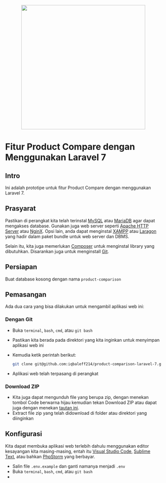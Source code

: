 <p align="center"><a href="https://laravel.com" target="_blank"><img src="https://raw.githubusercontent.com/laravel/art/master/logo-lockup/5%20SVG/2%20CMYK/1%20Full%20Color/laravel-logolockup-cmyk-red.svg" width="400"></a></p>

# Fitur Product Compare dengan Menggunakan Laravel 7
## Intro
Ini adalah prototipe untuk fitur Product Compare dengan menggunakan Laravel 7.

## Prasyarat
Pastikan di perangkat kita telah terinstal [MySQL](https://www.mysql.com/downloads/) atau [MariaDB](https://downloads.mariadb.org/) agar dapat mengakses database. Gunakan juga web server seperti [Apache HTTP Server](https://httpd.apache.org/download.cgi) atau [NginX](http://nginx.org/en/download.html).
Opsi lain, anda dapat menginstal [XAMPP](https://www.apachefriends.org/download.html) atau [Laragon](https://laragon.org/download/index.html) yang hadir dalam paket bundle untuk web server dan DBMS.

Selain itu, kita juga memerlukan [Composer](https://getcomposer.org/download/) untuk menginstal library yang dibutuhkan. Disarankan juga untuk menginstall [Git](https://git-scm.com/downloads).

## Persiapan
Buat database kosong dengan nama `product-comparison`

## Pemasangan

Ada dua cara yang bisa dilakukan untuk mengambil aplikasi web ini:

### Dengan Git
- Buka `terminal`, `bash`, `cmd`, atau `git bash`
- Pastikan kita berada pada direktori yang kita inginkan untuk menyimpan aplikasi web ini
- Kemudia ketik perintah berikut:

    ```bash
    git clone git@github.com:iqbaleff214/product-comparison-laravel-7.git
    ```
- Aplikasi web telah terpasang di perangkat

### Download ZIP
- Kita juga dapat mengunduh file yang berupa zip, dengan menekan tombol Code berwarna hijau kemudian tekan Download ZIP atau dapat juga dengan menekan [tautan ini](https://github.com/iqbaleff214/product-comparison-laravel-7/archive/main.zip).
- Extract file zip yang telah didownload di folder atau direktori yang diinginkan

## Konfigurasi
Kita dapat membuka aplikasi web terlebih dahulu menggunakan editor kesayangan kita masing-masing, entah itu [Visual Studio Code](https://code.visualstudio.com/download), [Sublime Text](https://www.sublimetext.com/3), atau bahkan [PhpStorm](https://www.jetbrains.com/phpstorm/download/) yang berbayar.
- Salin file `.env.example` dan ganti namanya menjadi `.env`
- Buka `terminal`, `bash`, `cmd`, atau `git bash`
-